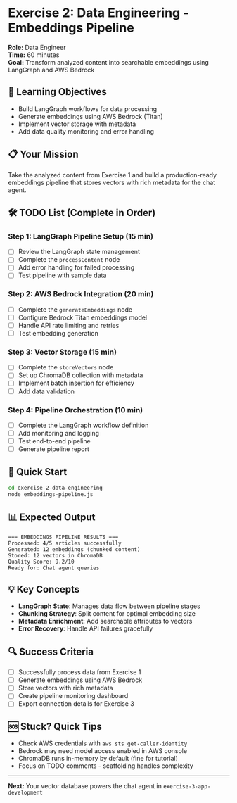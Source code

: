 # Exercise 2: Data Engineering - Embeddings Pipeline

**Role:** Data Engineer  
**Time:** 60 minutes  
**Goal:** Transform analyzed content into searchable embeddings using LangGraph and AWS Bedrock

## 🎯 Learning Objectives

- Build LangGraph workflows for data processing
- Generate embeddings using AWS Bedrock (Titan)
- Implement vector storage with metadata
- Add data quality monitoring and error handling

## 📋 Your Mission

Take the analyzed content from Exercise 1 and build a production-ready embeddings pipeline that stores vectors with rich metadata for the chat agent.

## 🛠️ TODO List (Complete in Order)

### Step 1: LangGraph Pipeline Setup (15 min)
- [ ] Review the LangGraph state management
- [ ] Complete the `processContent` node
- [ ] Add error handling for failed processing
- [ ] Test pipeline with sample data

### Step 2: AWS Bedrock Integration (20 min)  
- [ ] Complete the `generateEmbeddings` node
- [ ] Configure Bedrock Titan embeddings model
- [ ] Handle API rate limiting and retries
- [ ] Test embedding generation

### Step 3: Vector Storage (15 min)
- [ ] Complete the `storeVectors` node
- [ ] Set up ChromaDB collection with metadata
- [ ] Implement batch insertion for efficiency
- [ ] Add data validation

### Step 4: Pipeline Orchestration (10 min)
- [ ] Complete the LangGraph workflow definition
- [ ] Add monitoring and logging
- [ ] Test end-to-end pipeline
- [ ] Generate pipeline report

## 🚀 Quick Start

```bash
cd exercise-2-data-engineering
node embeddings-pipeline.js
```

## 📊 Expected Output

```
=== EMBEDDINGS PIPELINE RESULTS ===
Processed: 4/5 articles successfully
Generated: 12 embeddings (chunked content)
Stored: 12 vectors in ChromaDB
Quality Score: 9.2/10
Ready for: Chat agent queries
```

## 💡 Key Concepts

- **LangGraph State**: Manages data flow between pipeline stages
- **Chunking Strategy**: Split content for optimal embedding size
- **Metadata Enrichment**: Add searchable attributes to vectors
- **Error Recovery**: Handle API failures gracefully

## 🔍 Success Criteria

- [ ] Successfully process data from Exercise 1
- [ ] Generate embeddings using AWS Bedrock
- [ ] Store vectors with rich metadata
- [ ] Create pipeline monitoring dashboard
- [ ] Export connection details for Exercise 3

## 🆘 Stuck? Quick Tips

- Check AWS credentials with `aws sts get-caller-identity`
- Bedrock may need model access enabled in AWS console
- ChromaDB runs in-memory by default (fine for tutorial)
- Focus on TODO comments - scaffolding handles complexity

---

**Next:** Your vector database powers the chat agent in `exercise-3-app-development`
